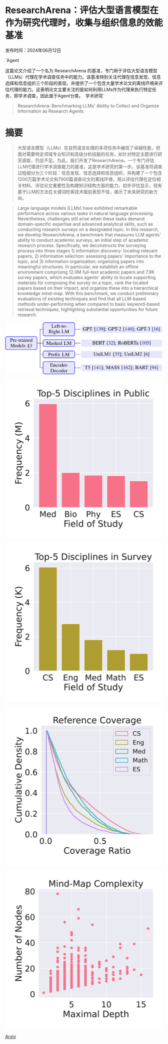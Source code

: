 # ResearchArena：评估大型语言模型在作为研究代理时，收集与组织信息的效能基准

发布时间：2024年06月12日

`Agent

这篇论文介绍了一个名为 ResearchArena 的基准，专门用于评估大型语言模型（LLMs）代理在学术调查任务中的能力。该基准特别关注代理在信息发现、信息选择和信息组织三个阶段的表现，并提供了一个包含大量学术论文的离线环境来评估代理的能力。这表明论文主要关注的是如何利用LLMs作为代理来执行特定任务，即学术调查，因此属于Agent分类。` `学术研究`

> ResearchArena: Benchmarking LLMs' Ability to Collect and Organize Information as Research Agents

# 摘要

> 大型语言模型（LLMs）在自然语言处理的多项任务中展现了卓越性能，但面对需要特定领域专业知识和高级分析技能的任务，如针对特定主题进行研究调查，仍显不足。为此，我们开发了ResearchArena，一个专门评估LLM代理进行学术调查能力的基准，这是学术研究的第一步。该基准将调查过程细分为三个阶段：信息发现、信息选择和信息组织，并构建了一个包含1200万篇学术论文和7900篇调查论文的离线环境，用以评估代理在定位相关材料、评估论文重要性及构建知识结构方面的能力。初步评估显示，现有基于LLM的方法在关键词检索技术面前表现不佳，揭示了未来研究的新方向。

> Large language models (LLMs) have exhibited remarkable performance across various tasks in natural language processing. Nevertheless, challenges still arise when these tasks demand domain-specific expertise and advanced analytical skills, such as conducting research surveys on a designated topic. In this research, we develop ResearchArena, a benchmark that measures LLM agents' ability to conduct academic surveys, an initial step of academic research process. Specifically, we deconstructs the surveying process into three stages 1) information discovery: locating relevant papers, 2) information selection: assessing papers' importance to the topic, and 3) information organization: organizing papers into meaningful structures. In particular, we establish an offline environment comprising 12.0M full-text academic papers and 7.9K survey papers, which evaluates agents' ability to locate supporting materials for composing the survey on a topic, rank the located papers based on their impact, and organize these into a hierarchical knowledge mind-map. With this benchmark, we conduct preliminary evaluations of existing techniques and find that all LLM-based methods under-performing when compared to basic keyword-based retrieval techniques, highlighting substantial opportunities for future research.

![ResearchArena：评估大型语言模型在作为研究代理时，收集与组织信息的效能基准](../../../paper_images/2406.10291/collection_typology.png)

![ResearchArena：评估大型语言模型在作为研究代理时，收集与组织信息的效能基准](../../../paper_images/2406.10291/x1.png)

![ResearchArena：评估大型语言模型在作为研究代理时，收集与组织信息的效能基准](../../../paper_images/2406.10291/x2.png)

![ResearchArena：评估大型语言模型在作为研究代理时，收集与组织信息的效能基准](../../../paper_images/2406.10291/x3.png)

![ResearchArena：评估大型语言模型在作为研究代理时，收集与组织信息的效能基准](../../../paper_images/2406.10291/x4.png)

[Arxiv](https://arxiv.org/abs/2406.10291)